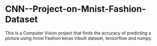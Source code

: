 # CNN--Project-on-Mnist-Fashion-Dataset
This is a Computer Vision project that finds the accuracy of predicting a picture using mnist Fashion keras inbuilt dataset, tensorflow and numpy.
